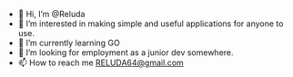 - 👋 Hi, I’m @Reluda
- 👀 I’m interested in making simple and useful applications for anyone to use.
- 🌱 I’m currently learning GO
- 💞️ I’m looking for employment as a junior dev somewhere.
- 📫 How to reach me RELUDA64@gmail.com 

<!---
Reluda/Reluda is a ✨ special ✨ repository because its `README.md` (this file) appears on your GitHub profile.
You can click the Preview link to take a look at your changes.
--->

